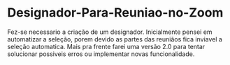 # Designador-Para-Reuniao-no-Zoom
Fez-se necessario a criação de um designador.
Inicialmente pensei em automatizar a seleção, porem devido as partes das reuniãos fica inviavel a seleção automatica.
Mais pra frente farei uma versão 2.0 para tentar solucionar possiveis erros ou implementar novas funcionalidade.
